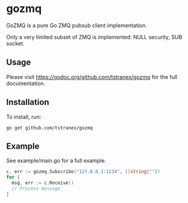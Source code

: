 # gozmq

GoZMQ is a pure Go ZMQ pubsub client implementation.

Only a very limited subset of ZMQ is implemented: NULL security, SUB socket.

## Usage

Please visit https://godoc.org/github.com/tstranex/gozmq for the full
documentation.

## Installation

To install, run:
```
go get github.com/tstranex/gozmq
```

## Example

See example/main.go for a full example.

```go
c, err := gozmq.Subscribe("127.0.0.1:1234", []string{""})
for {
  msg, err := c.Receive()
  // Process message
}
```
